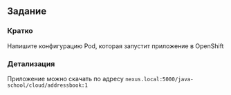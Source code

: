 ## Задание

### Кратко

Напишите конфигурацию Pod, которая запустит приложение в OpenShift

### Детализация

Приложение можно скачать по адресу `nexus.local:5000/java-school/cloud/addressbook:1`

